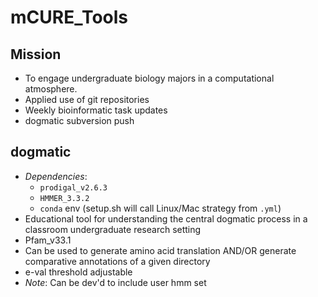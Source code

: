 # mCURE_Tools

## Mission ##
- To engage undergraduate biology majors in a computational atmosphere.
- Applied use of git repositories
- Weekly bioinformatic task updates
- dogmatic subversion push

## dogmatic ##
- *Dependencies*:
   - `prodigal_v2.6.3`
   - `HMMER_3.3.2`
   - `conda` env (setup.sh will call Linux/Mac strategy from `.yml`)
- Educational tool for understanding the central dogmatic process in a classroom undergraduate research setting
- Pfam_v33.1
- Can be used to generate amino acid translation AND/OR generate comparative annotations of a given directory
- e-val threshold adjustable
- *Note*: Can be dev'd to include user hmm set
